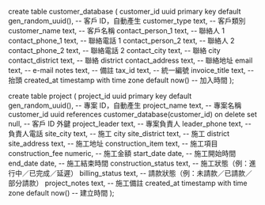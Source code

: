 create table customer_database (
  customer_id uuid primary key default gen_random_uuid(), -- 客戶 ID，自動產生
  customer_type text,           -- 客戶類別
  customer_name text,           -- 客戶名稱
  contact_person_1 text,        -- 聯絡人 1
  contact_phone_1 text,         -- 聯絡電話 1
  contact_person_2 text,        -- 聯絡人 2
  contact_phone_2 text,         -- 聯絡電話 2
  contact_city text,            -- 聯絡 city
  contact_district text,        -- 聯絡 district
  contact_address text,         -- 聯絡地址
  email text,                   -- e-mail
  notes text,                   -- 備註
  tax_id text,                  -- 統一編號
  invoice_title text,           -- 抬頭
  created_at timestamp with time zone default now()  -- 加入時間
);

create table project (
  project_id uuid primary key default gen_random_uuid(),  -- 專案 ID，自動產生
  project_name text,                 -- 專案名稱
  customer_id uuid references customer_database(customer_id) on delete set null,  -- 客戶 ID 外鍵
  project_leader text,              -- 專案負責人
  leader_phone text,                -- 負責人電話
  site_city text,                   -- 施工 city
  site_district text,               -- 施工 district
  site_address text,                -- 施工地址
  construction_item text,          -- 施工項目
  construction_fee numeric,        -- 施工金額
  start_date date,                 -- 施工開始時間
  end_date date,                   -- 施工結束時間
  construction_status text,        -- 施工狀態（例：進行中／已完成／延遲）
  billing_status text,             -- 請款狀態（例：未請款／已請款／部分請款）
  project_notes text,              -- 施工備註
  created_at timestamp with time zone default now()  -- 建立時間
);

